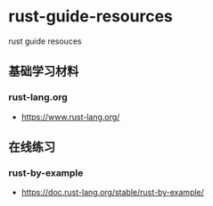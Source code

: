 # rust-guide-resources
rust guide resouces

## 基础学习材料
### rust-lang.org
* https://www.rust-lang.org/

## 在线练习
### rust-by-example
* https://doc.rust-lang.org/stable/rust-by-example/

